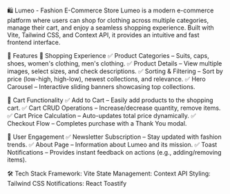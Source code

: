 🛍️ Lumeo - Fashion E-Commerce Store
Lumeo is a modern e-commerce platform where users can shop for clothing across multiple categories, manage their cart, and enjoy a seamless shopping experience. Built with Vite, Tailwind CSS, and Context API, it provides an intuitive and fast frontend interface.

🚀 Features
🛒 Shopping Experience
✅ Product Categories – Suits, caps, shoes, women's clothing, men's clothing.
✅ Product Details – View multiple images, select sizes, and check descriptions.
✅ Sorting & Filtering – Sort by price (low-high, high-low), newest collections, and relevance.
✅ Hero Carousel – Interactive sliding banners showcasing top collections.

🛒 Cart Functionality
✅ Add to Cart – Easily add products to the shopping cart.
✅ Cart CRUD Operations – Increase/decrease quantity, remove items.
✅ Cart Price Calculation – Auto-updates total price dynamically.
✅ Checkout Flow – Completes purchase with a Thank You modal.

📢 User Engagement
✅ Newsletter Subscription – Stay updated with fashion trends.
✅ About Page – Information about Lumeo and its mission.
✅ Toast Notifications – Provides instant feedback on actions (e.g., adding/removing items).

🛠️ Tech Stack
Framework: Vite
State Management: Context API
Styling: Tailwind CSS
Notifications: React Toastify
